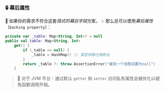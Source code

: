 ### 🔒 幕后属性

🤔 如果你的需求不符合这套*隐式的幕后字段*方案，
💡 那么总可以使用*幕后属性*（`backing property`）：

```kotlin
private var _table: Map<String, Int>? = null
public val table: Map<String, Int>
    get() {
        if (_table == null) {
            _table = HashMap() // 类型参数已推断出
        }
        return _table ?: throw AssertionError("被另一个线程设置为null")
    }
```

> 🚀 对于 JVM 平台：通过默认 `getter` 和 `setter` 访问私有属性会被优化以避免函数调用开销。
